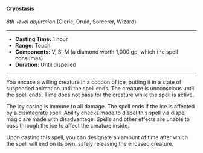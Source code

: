 #### Cryostasis
*8th-level abjuration* (Cleric, Druid, Sorcerer, Wizard)
___
- **Casting Time:** 1 hour
- **Range:** Touch
- **Components:** V, S, M (a diamond worth 1,000 gp, which the spell consumes)
- **Duration:** Until dispelled
---
You encase a willing creature in a cocoon of ice, putting it in a state of suspended animation until the spell ends. The creature is unconscious until the spell ends. Time does not pass for the creature while the spell is active.

The icy casing is immune to all damage. The spell ends if the ice is affected by a disintegrate spell. Ability checks made to dispel this spell via dispel magic are made with disadvantage. Spells and other effects are unable to pass through the ice to affect the creature inside.

Upon casting this spell, you can designate an amount of time after which the spell will end on its own, safely releasing the encased creature.

